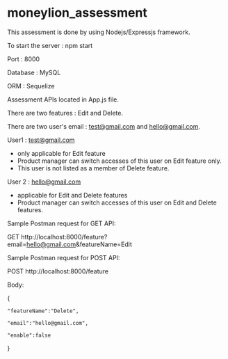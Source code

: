 # moneylion_assessment

This assessment is done by using Nodejs/Expressjs framework. 

To start the server : npm start 

Port : 8000

Database : MySQL

ORM : Sequelize 

Assessment APIs located in App.js file.

There are two features : Edit and Delete.

There are two user's email : test@gmail.com and hello@gmail.com.

User1 : test@gmail.com 
- only applicable for Edit feature
- Product manager can switch accesses of this user on Edit feature only.
- This user is not listed as a member of Delete feature. 

User 2 : hello@gmail.com
- applicable for Edit and Delete features
- Product manager can switch accesses of this user on Edit and Delete features. 

Sample Postman request for GET API:

GET http://localhost:8000/feature?email=hello@gmail.com&featureName=Edit

Sample Postman request for POST API:

POST http://localhost:8000/feature

Body:

{

    "featureName":"Delete",
    
    "email":"hello@gmail.com",
    
    "enable":false
    
}



